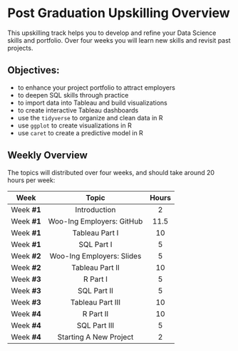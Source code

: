 # Post Graduation Upskilling Overview

This upskilling track helps you to develop and refine your Data Science skills and portfolio. Over four weeks you will learn new skills and revisit past projects.

## Objectives:
- to enhance your project portfolio to attract employers
- to deepen SQL skills through practice
- to import data into Tableau and build visualizations 
- to create interactive Tableau dashboards
- use the `tidyverse` to organize and clean data in R
- use `ggplot` to create visualizations in R
- use `caret` to create a predictive model in R


## Weekly Overview
The topics will distributed over four weeks, and should take around 20 hours per week:

| Week | Topic | Hours |
| :---: | :---: |  :---: | 
| Week **#1** | Introduction | 2 |
| Week **#1** | Woo-Ing Employers: GitHub | 11.5 |
| Week **#1** | Tableau Part I | 10 |
| Week **#1** | SQL Part I | 5 |
| Week **#2** | Woo-Ing Employers: Slides | 5 |
| Week **#2** | Tableau Part II | 10 |
| Week **#3** | R Part I | 5 |
| Week **#3** | SQL Part II | 5 |
| Week **#3** | Tableau Part III | 10 |
| Week **#4** | R Part II | 10 |
| Week **#4** | SQL Part III | 5 |
| Week **#4** | Starting A New Project | 2 |


